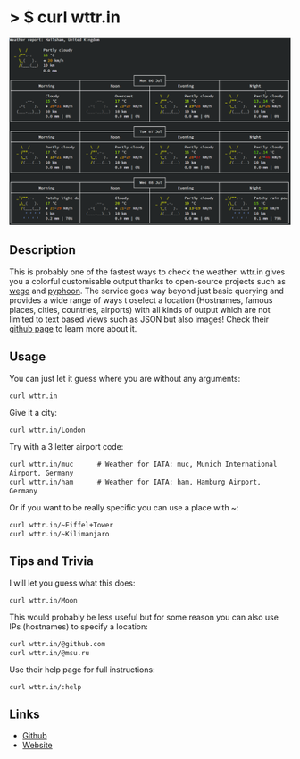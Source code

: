 # > $ curl wttr.in

![Example](img/wttr-in-thumbnail.png)

## Description
This is probably one of the fastest ways to check the weather. wttr.in gives you a colorful customisable output thanks to open-source projects such as [wego](https://github.com/schachmat/wego) and [pyphoon](https://github.com/chubin/pyphoon).
The service goes way beyond just basic querying and provides a wide range of ways t oselect a location (Hostnames, famous places, cities, countries, airports) with all kinds of output which are not limited to text based views such as JSON but also
images! Check their [github page](https://github.com/chubin/wttr.in) to learn more about it.

## Usage
You can just let it guess where you are without any arguments:

```
curl wttr.in
```

Give it a city:

```
curl wttr.in/London
```

Try with a 3 letter airport code:

```
curl wttr.in/muc      # Weather for IATA: muc, Munich International Airport, Germany
curl wttr.in/ham      # Weather for IATA: ham, Hamburg Airport, Germany
```
Or if you want to be really specific you can use a place with ~:

```
curl wttr.in/~Eiffel+Tower
curl wttr.in/~Kilimanjaro
```

## Tips and Trivia
I will let you guess what this does:

```
curl wttr.in/Moon
```


This would probably be less useful but for some reason you can also use IPs (hostnames) to specify a location:

```
curl wttr.in/@github.com
curl wttr.in/@msu.ru
```

Use their help page for full instructions:

```
curl wttr.in/:help
```

## Links
- [Github](https://github.com/chubin/wttr.in)
- [Website](https://wttr.in/)